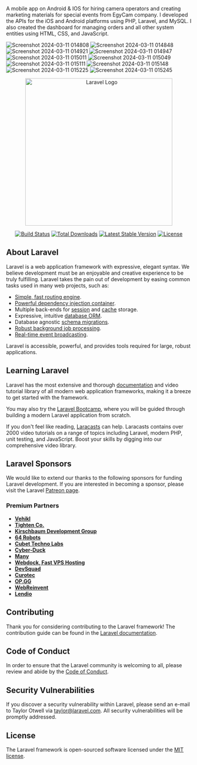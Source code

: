 A mobile app on Android & IOS for hiring camera operators and creating marketing materials for special events from EgyCam company.
I developed the APIs for the iOS and Android platforms using PHP, Laravel, and MySQL. I also created the dashboard for managing orders and all other system entities using HTML, CSS, and JavaScript.

![Screenshot 2024-03-11 014808](https://github.com/3absy1/EgyCam/assets/102052336/f073b266-49a8-4fac-9904-242af0cb835f)
![Screenshot 2024-03-11 014848](https://github.com/3absy1/EgyCam/assets/102052336/f37e85e3-0071-4904-a60d-d004e61e6e70)
![Screenshot 2024-03-11 014921](https://github.com/3absy1/EgyCam/assets/102052336/823aa0c3-a367-463c-bfa3-d9c522a877f2)
![Screenshot 2024-03-11 014947](https://github.com/3absy1/EgyCam/assets/102052336/db8e4b6b-4425-435a-921b-5b62b5aa383a)
![Screenshot 2024-03-11 015011](https://github.com/3absy1/EgyCam/assets/102052336/ad4aec68-39fd-48ee-80fe-c9cebc161cc1)
![Screenshot 2024-03-11 015049](https://github.com/3absy1/EgyCam/assets/102052336/37db2fb0-ac43-41ac-b304-059b806a2130)
![Screenshot 2024-03-11 015111](https://github.com/3absy1/EgyCam/assets/102052336/38991e1d-d5c2-4105-b218-53c053c6515b)
![Screenshot 2024-03-11 015148](https://github.com/3absy1/EgyCam/assets/102052336/c47c845d-64dd-4c4e-a86c-2cb8f02587ac)
![Screenshot 2024-03-11 015225](https://github.com/3absy1/EgyCam/assets/102052336/d1baf89c-5145-4496-a2d5-32820d9a937e)
![Screenshot 2024-03-11 015245](https://github.com/3absy1/EgyCam/assets/102052336/2879ff39-57ec-4a75-880f-3c4a619f5f86)


<p align="center"><a href="https://laravel.com" target="_blank"><img src="https://raw.githubusercontent.com/laravel/art/master/logo-lockup/5%20SVG/2%20CMYK/1%20Full%20Color/laravel-logolockup-cmyk-red.svg" width="400" alt="Laravel Logo"></a></p>

<p align="center">
<a href="https://travis-ci.org/laravel/framework"><img src="https://travis-ci.org/laravel/framework.svg" alt="Build Status"></a>
<a href="https://packagist.org/packages/laravel/framework"><img src="https://img.shields.io/packagist/dt/laravel/framework" alt="Total Downloads"></a>
<a href="https://packagist.org/packages/laravel/framework"><img src="https://img.shields.io/packagist/v/laravel/framework" alt="Latest Stable Version"></a>
<a href="https://packagist.org/packages/laravel/framework"><img src="https://img.shields.io/packagist/l/laravel/framework" alt="License"></a>
</p>

## About Laravel

Laravel is a web application framework with expressive, elegant syntax. We believe development must be an enjoyable and creative experience to be truly fulfilling. Laravel takes the pain out of development by easing common tasks used in many web projects, such as:

- [Simple, fast routing engine](https://laravel.com/docs/routing).
- [Powerful dependency injection container](https://laravel.com/docs/container).
- Multiple back-ends for [session](https://laravel.com/docs/session) and [cache](https://laravel.com/docs/cache) storage.
- Expressive, intuitive [database ORM](https://laravel.com/docs/eloquent).
- Database agnostic [schema migrations](https://laravel.com/docs/migrations).
- [Robust background job processing](https://laravel.com/docs/queues).
- [Real-time event broadcasting](https://laravel.com/docs/broadcasting).

Laravel is accessible, powerful, and provides tools required for large, robust applications.

## Learning Laravel

Laravel has the most extensive and thorough [documentation](https://laravel.com/docs) and video tutorial library of all modern web application frameworks, making it a breeze to get started with the framework.

You may also try the [Laravel Bootcamp](https://bootcamp.laravel.com), where you will be guided through building a modern Laravel application from scratch.

If you don't feel like reading, [Laracasts](https://laracasts.com) can help. Laracasts contains over 2000 video tutorials on a range of topics including Laravel, modern PHP, unit testing, and JavaScript. Boost your skills by digging into our comprehensive video library.

## Laravel Sponsors

We would like to extend our thanks to the following sponsors for funding Laravel development. If you are interested in becoming a sponsor, please visit the Laravel [Patreon page](https://patreon.com/taylorotwell).

### Premium Partners

- **[Vehikl](https://vehikl.com/)**
- **[Tighten Co.](https://tighten.co)**
- **[Kirschbaum Development Group](https://kirschbaumdevelopment.com)**
- **[64 Robots](https://64robots.com)**
- **[Cubet Techno Labs](https://cubettech.com)**
- **[Cyber-Duck](https://cyber-duck.co.uk)**
- **[Many](https://www.many.co.uk)**
- **[Webdock, Fast VPS Hosting](https://www.webdock.io/en)**
- **[DevSquad](https://devsquad.com)**
- **[Curotec](https://www.curotec.com/services/technologies/laravel/)**
- **[OP.GG](https://op.gg)**
- **[WebReinvent](https://webreinvent.com/?utm_source=laravel&utm_medium=github&utm_campaign=patreon-sponsors)**
- **[Lendio](https://lendio.com)**

## Contributing

Thank you for considering contributing to the Laravel framework! The contribution guide can be found in the [Laravel documentation](https://laravel.com/docs/contributions).

## Code of Conduct

In order to ensure that the Laravel community is welcoming to all, please review and abide by the [Code of Conduct](https://laravel.com/docs/contributions#code-of-conduct).

## Security Vulnerabilities

If you discover a security vulnerability within Laravel, please send an e-mail to Taylor Otwell via [taylor@laravel.com](mailto:taylor@laravel.com). All security vulnerabilities will be promptly addressed.

## License

The Laravel framework is open-sourced software licensed under the [MIT license](https://opensource.org/licenses/MIT).
